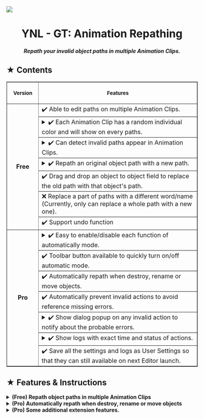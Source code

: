 <img src="https://github.com/user-attachments/assets/3a633f70-57fa-4e40-b1b3-4a74c42b49d9"/>

<h1><div align="center"> YNL - GT: Animation Repathing </div></h1> 
<h4><div align="center"><i> Repath your invalid object paths in multiple Animation Clips. </i></div></h4>

<h2> ★ Contents </h2>

<table border="1">
    <tr>
        <th align="center">
            <img width="100" height="0"><p><small>Version</small></p>
        </th>
        <th align="center">
            <img width="1000" height="0"><p> <small>Features</small></p>
        </th>
    </tr>
    <tr>
        <td rowspan="7" align=center><b>Free</b></td>
        <td >✔️ Able to edit paths on multiple Animation Clips.</td>
    </tr>
    <tr>
        <td>
            <details><summary>✔️ Each Animation Clip has a random individual color and will show on every paths.</summary>
                <br>
                <img align=left width=30% src="https://github.com/user-attachments/assets/4dea5f03-98fe-4981-9580-6665db693e92"/>
                <img align=right width=57.5% src="https://github.com/user-attachments/assets/22a2c5d7-8a24-445b-a9d2-62b0ce118f62"/>
            </details>
        </td>
    </tr>
    <tr>
        <td>
            <details><summary>✔️ Can detect invalid paths appear in Animation Clips.</summary>
                <br>
                <img align=left width=95% src="https://github.com/user-attachments/assets/67b513d7-0fe7-4b4d-b829-0d26b222631c"/>
            </details>
        </td>
    </tr>
    <tr>
        <td>
            <details><summary>✔️ Repath an original object path with a new path.</summary>
                <br>
                <img align=left width=95% src="https://github.com/user-attachments/assets/a882ebb6-a840-4960-86e4-718d9ea0ce5f"/>
            </details>
        </td>
    </tr>
    <tr>
        <td>✔️ Drag and drop an object to object field to replace the old path with that object's path.</td>
    </tr>
    <tr>
        <td>❌ Replace a part of paths with a different word/name (Currently, only can replace a whole path with a new one).</td>
    </tr>
    <tr>
        <td>✔️ Support undo function</td>
    </tr>
    <tr>
        <td rowspan="7" align=center><b>Pro</b></td>
        <td>
            <details><summary>✔️ Easy to enable/disable each function of automatically mode.</summary>
                <br>
                <img align=center width=30% src="https://github.com/user-attachments/assets/0325712a-db71-4edd-8d81-03d6e991d6e0"/>
            </details>
        </td>
    </tr>
    <tr>
        <td>✔️ Toolbar button available to quickly turn on/off automatic mode.</td>
    </tr>
    <tr>
        <td>✔️ Automatically repath when destroy, rename or move objects.</td>
    </tr>
    <tr>
        <td>✔️ Automatically prevent invalid actions to avoid reference missing errors.</td>
    </tr>
    <tr>
        <td>
            <details><summary>✔️ Show dialog popup on any invalid action to notify about the probable errors.</summary>
                <br>
                <img align=center width=50% src="https://github.com/user-attachments/assets/8cb0462b-75d0-4355-8505-0e42d4da81c3"/>
            </details>
        </td>
    </tr>
    <tr>
        <td>
            <details><summary>✔️ Show logs with exact time and status of actions.</summary>
                <br>
                <img align=center width=100% src="https://github.com/user-attachments/assets/8de11101-83b8-450c-acd2-e118841e71a0"/>
            </details>
        </td>
    </tr>
    <tr>
        <td>✔️ Save all the settings and logs as User Settings so that they can still available on next Editor launch.</td>
    </tr>
</table>

<h2> ★ Features & Instructions</h2>


<details><summary><b> (Free) Repath object paths in multiple Animation Clips </b></summary> 
    
- Firstly, select the object that has Animator component, drag it into `Referenced Animator` field; or you can simply select the Animator you want by clicking on the field.
- Then select Animation Clips you want to repath, they will appear on windows with all the paths.
- Now you put the invalid path into `Original Root` and the new valid on to `New Root`. Then click the button beside and the change will be applied.

<video src="https://github.com/user-attachments/assets/b13f98f0-4c3b-4508-b4a7-24503dc08186"></video>

- You can alse drag and drop the object you want to repath into the invalid path box, the old one will be replace with the new object path.

<video src="https://github.com/user-attachments/assets/33bdcd1b-0bdf-4535-99f9-e606d9558f04"></video>

- Or you just need to change the invalid path right away, press the apply button and see the result.
  
<video src="https://github.com/user-attachments/assets/6b40bdef-0693-4680-b39f-01e445101842"></video>

</details>


<details><summary><b> (Pro) Automatically repath when destroy, rename or move objects </b></summary>
<br>

> <b>This feature sometimes will not work good as expected an can cause some errors. If so, you should turn the tool of and do that manually.</b>
>
> If you have this error:
> ```
> MissingReferenceException: The object of type 'GameObject' has been destroyed but you are still trying to access it.
> Your script should either check if it is null or you should not destroy the object.
> ...
> ... (at Assets/Plugins/Yunasawa の Library/YのL - General Toolbox (Pro)/Editor/Mains/Windows/Animation Repathing/HandlerPro.cs:54)
> ... (at Assets/Plugins/Yunasawa の Library/YのL - Editor/Editor/Extensions/Handlers/HierarchyChangeCatcher.cs:99)
> ...
> ```
> then you should reload your scene or reenter prefab mode. If the error you have is not this, please tell me about it.
>
> <b>Be careful when trying to undo after you use automatic features, some of them may cause unexpected errors. (This will be fix soon)</b>

<br>

<details><summary><b> Destroying an object will be canceled if that object is animated. </b></summary>
<video src="https://github.com/user-attachments/assets/bb56b4dd-5774-43ae-a56d-13e7e6e41fb4"></video>
</details>

<details><summary><b> Destroying an object will be canceled if that object contains an animated object. </b></summary>
<video src="https://github.com/user-attachments/assets/47abba41-f5ca-4828-90f1-09b074a7b1e3"></video>
</details>

<details><summary><b> Destroying multiple objects will keep the animated objects and still destroy the unanimated ones. </b></summary>
<video src="https://github.com/user-attachments/assets/30bd0d05-2b6d-452e-8cd2-2fee8adc047f"></video>
</details>

<details><summary><b> Destroying an object that contains both animated and unanimated children will keep the animated and destroy the unanimated ones. </b></summary>
<video src="https://github.com/user-attachments/assets/9baadcac-25cd-4e88-bc34-94a4def02aaf"></video>
</details>

<br>

<details><summary><b> Renaming an animated object will automatically repath in clips. </b></summary>
<video src="https://github.com/user-attachments/assets/2f513ef2-dc40-437d-8524-de52c095e78e"></video>
</details>

<details><summary><b> Renaming an object contains animated objects will automatically repath in clips. </b></summary>
<video src="https://github.com/user-attachments/assets/3f165e81-c974-48c0-933a-c0d2e07c6a14"></video>
</details>

<details><summary><b> Renaming an object to a new name which is used by another object in the same path will be canceled. </b></summary>
<video src="https://github.com/user-attachments/assets/b934f4f3-e775-4ba5-bca5-22f53a12b1d9"></video>
</details>

<details><summary><b> Renaming multiple objects in a same path to a same name but one of them is animated will be canceled. </b></summary>
<video src="https://github.com/user-attachments/assets/ab7a5d84-b150-4d73-9eea-cd8314cd64f0"></video>
</details>

<details><summary><b> Renaming multiple objects in different paths to a same name will automatically repath in clips. </b></summary>
<video src="https://github.com/user-attachments/assets/1096539b-03da-4cfd-bccc-1f260ad410a9"></video>
</details>

<br>

<details><summary><b> Moving an animated object will automatically repath in clips. </b></summary>
<video src="https://github.com/user-attachments/assets/3553f500-6a25-4f13-8202-19996f2d2a61"></video>
</details>

<details><summary><b> Moving an object contains animated will automatically repath in clips. </b></summary>
<video src="https://github.com/user-attachments/assets/64b09302-20f6-4482-8d90-51c0816fc4a9"></video>
</details>

<details><summary><b> Moving an animated object out of Animator(s) scope will be canceled. </b></summary>
<video src="https://github.com/user-attachments/assets/304fdbbb-21a2-4e1f-89f9-91053ccbc08d"></video>
</details>

<details><summary><b> Moving an object contains animated objects out of Animator(s) scope will be canceled. </b></summary>
<video src="https://github.com/user-attachments/assets/8b588738-4546-4308-8482-8abb3da48a33"></video>
</details>

</details>

<details><summary><b> (Pro) Some additional extension features. </b></summary>
<br>

<table>
    <tr>
        <td>Toolbar Button to quickly enable/disable Automatic Mode.</td>
        <td><img src="https://github.com/user-attachments/assets/2a3fd7a6-19a1-4594-afe8-8a3b4c98b0a6"/></td>
    </tr>
    <tr>
        <td>Automatic Mode button, 3 functional buttons and some settings buttons.</td>
        <td><img align=center src="https://github.com/user-attachments/assets/36cab77a-16ab-44ad-8f6d-68fd07adcaf9"/></td>
    </tr>
    <tr>
        <td>Automatic action logs write the time and notify the events.</td>
        <td><img align=center src="https://github.com/user-attachments/assets/a24e3987-04f8-4fd8-947a-722cfff2669b"/></td>
    </tr>
</table>

</details>
